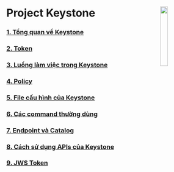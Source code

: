 # Project Keystone <img src=https://i.imgur.com/Tua2yP9.png align=right width=20%>
### [1. Tổng quan về Keystone](https://github.com/QuocCuong97/OpenStack/blob/master/docs/01_Keystone/01_Overview.md)
### [2. Token](https://github.com/QuocCuong97/OpenStack/blob/master/docs/01_Keystone/02_Token.md)
### [3. Luồng làm việc trong Keystone](https://github.com/QuocCuong97/OpenStack/blob/master/docs/01_Keystone/03_Workflow.md)
### [4. Policy](https://github.com/QuocCuong97/OpenStack/blob/master/docs/01_Keystone/04_Policy.md)
### [5. File cấu hình của Keystone](https://github.com/QuocCuong97/OpenStack/blob/master/docs/01_Keystone/05_File_Config.md)
### [6. Các command thường dùng](https://github.com/QuocCuong97/OpenStack/blob/master/docs/01_Keystone/06_Commands.md)
### [7. Endpoint và Catalog](https://github.com/QuocCuong97/OpenStack/blob/master/docs/01_Keystone/07_Endpoint_and_Catalog.md)
### [8. Cách sử dụng APIs của Keystone](https://github.com/QuocCuong97/OpenStack/blob/master/docs/01_Keystone/08_Get_APIs.md)
### [9. JWS Token](https://github.com/QuocCuong97/OpenStack/blob/master/docs/01_Keystone/09_JWT_Token.md)